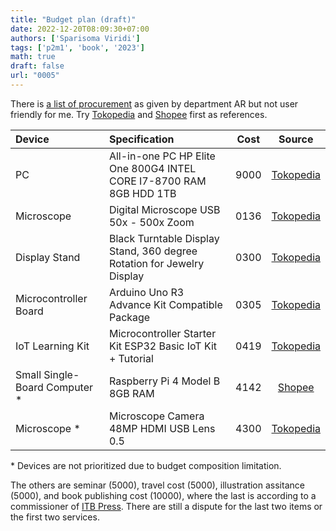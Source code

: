 ```yaml
---
title: "Budget plan (draft)"
date: 2022-12-20T08:09:30+07:00
authors: ['Sparisoma Viridi']
tags: ['p2m1', 'book', '2023']
math: true
draft: false
url: "0005"
---
```


There is [a list of procurement](http://sispran.itb.ac.id/mastersispran/masterpbjm/view_OF_DataMasterItem_PR/0) as given by department AR but not user friendly for me. Try [Tokopedia](https://www.tokopedia.com/) and [Shopee](https://shopee.co.id/) first as references.

Device | Specification | Cost | Source
:- | :- | :-: | :-:
PC | All-in-one PC HP Elite One 800G4 INTEL CORE I7-8700 RAM 8GB HDD 1TB | 9000 | [Tokopedia](https://www.tokopedia.com/vicomelektronic/pc-all-in-one-hp-elite-one-800g4-intel-core-i7-8700-ram-8gb-hdd-1tb)
Microscope | Digital Microscope USB 50x - 500x Zoom | 0136 |  [Tokopedia](https://www.tokopedia.com/efst/microscope-digital-usb-50x-500x-zoom-camera-mikroskop-komponen-hp)
Display Stand | Black Turntable Display Stand, 360 degree Rotation for Jewelry Display | 0300 | [Tokopedia](https://www.tokopedia.com/zavashop/black-turntable-display-stand-360-degree-rotation-for-jewelry-display)
Microcontroller Board | Arduino Uno R3 Advance Kit Compatible Package | 0305 | [Tokopedia](https://www.tokopedia.com/tokoraspberry/arduino-uno-r3-paket-advance-kit-compatible)
IoT Learning Kit | Microcontroller Starter Kit ESP32 Basic IoT Kit + Tutorial | 0419 | [Tokopedia](https://www.tokopedia.com/monsterchip-indonesia/mc-kit-starter-esp32-basic-iot-kit-pembelajaran-esp32-plus-tutorial)
Small Single-Board Computer \* | Raspberry Pi 4 Model B 8GB RAM | 4142 | [Shopee](https://shopee.co.id/Paket-Hemat-Raspberry-Pi-4-Raspberry-Pi4-Model-B-8GB-RAM-i.27499686.2925844303)
Microscope \* | Microscope Camera 48MP HDMI USB Lens 0.5 | 4300 | [Tokopedia](https://www.tokopedia.com/dinamika/kamera-mikroskop-48mp-hdmi-usb-kam-lens-0-5)

\* Devices are not prioritized due to budget composition limitation.

The others are seminar (5000), travel cost (5000), illustration assitance (5000), and book publishing cost (10000), where the last is according to a commissioner of [ITB Press](https://www.itbpress.id/). There are still a dispute for the last two items or the first two services.
